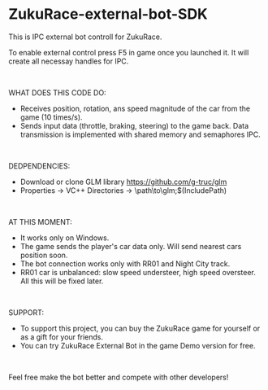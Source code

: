 # ZukuRace-external-bot-SDK
This is IPC external bot controll for ZukuRace.

To enable external control press F5 in game once you launched it. It will create all necessay handles for IPC.

<br>

WHAT DOES THIS CODE DO:
- Receives position, rotation, ans speed magnitude of the car from the game (10 times/s).
- Sends input data (throttle, braking, steering) to the game back.
Data transmission is implemented with shared memory and semaphores IPC.

<br>

DEDPENDENCIES:
- Download or clone GLM library https://github.com/g-truc/glm
- Properties -> VC++ Directories -> \path\to\glm;$(IncludePath)

<br>

AT THIS MOMENT:
- It works only on Windows.
- The game sends the player's car data only. Will send nearest cars position soon.
- The bot connection works only with RR01 and Night City track.
- RR01 car is unbalanced: slow speed understeer, high speed oversteer.
All this will be fixed later.

<br>

SUPPORT:
- To support this project, you can buy the ZukuRace game for yourself or as a gift for your friends.
- You can try ZukuRace External Bot in the game Demo version for free.

<br>

Feel free make the bot better and compete with other developers!
